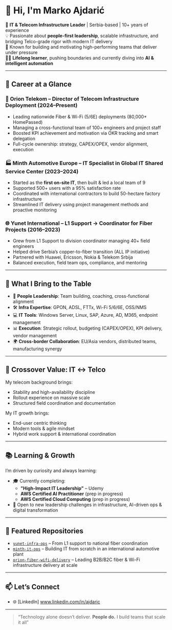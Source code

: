 # 👋 Hi, I'm Marko Ajdarić

🎯 **IT & Telecom Infrastructure Leader** | Serbia-based | 10+ years of experience  
💡 Passionate about **people-first leadership**, scalable infrastructure, and bridging Telco-grade rigor with modern IT delivery  
🧠 Known for building and motivating high-performing teams that deliver under pressure  
🧗‍♂️ **Lifelong learner**, pushing boundaries and currently diving into **AI & intelligent automation**

---

## 💼 Career at a Glance

### 🔌 Orion Telekom – Director of Telecom Infrastructure Deployment (2024–Present)
- Leading nationwide Fiber & Wi-Fi (5/6E) deployments (80,000+ HomePassed)
- Managing a cross-functional team of 100+ engineers and project staff  
- Boosted KPI achievement and motivation via OKR tracking and smart delegation  
- Full-cycle ownership: strategy, CAPEX/OPEX, vendor alignment, execution

### 🏭 Minth Automotive Europe –  IT Specialist in Global IT Shared Service Center (2023–2024)
- Started as the **first on-site IT**, then built & led a local team of 9  
- Supported 500+ users with a 95% satisfaction rate  
- Coordinated with international contractors to build 50-hectare factory infrastructure  
- Streamlined IT delivery using project management methods and proactive monitoring

### 🌐 Yunet International – L1 Support → Coordinator for Fiber Projects (2016–2023)
- Grew from L1 Support to division coordinator managing 40+ field engineers  
- Helped drive Serbia’s copper-to-fiber transition (ALL IP initiative)  
- Partnered with Huawei, Ericsson, Nokia & Telekom Srbija  
- Balanced execution, field team ops, compliance, and mentoring

---

## 🧠 What I Bring to the Table

- 🧩 **People Leadership**: Team building, coaching, cross-functional alignment  
- 🛠 **Infra Expertise**: GPON, ADSL, FTTx, Wi-Fi 5/6/6E, OSS/NMS
- 💻 **IT Tools**: Windows Server, Linux, SAP, Azure, AD, M365, endpoint management  
- 📊 **Execution**: Strategic rollout, budgeting (CAPEX/OPEX), KPI delivery, vendor management  
- 🌍 **Cross-border Collaboration**: EU/Asia vendors, distributed teams, manufacturing synergy

---

## 🔁 Crossover Value: IT ↔ Telco

My telecom background brings:
- Stability and high-availability discipline  
- Rollout experience on massive scale  
- Structured field coordination and documentation

My IT growth brings:
- End-user centric thinking  
- Modern tools & agile mindset  
- Hybrid work support & international coordination

---

## 📚 Learning & Growth

I’m driven by curiosity and always learning:  
- 🎓 Currently completing:  
  - **"High-Impact IT Leadership"** – Udemy  
  - **AWS Certified AI Practitioner** (prep in progress)  
  - **AWS Certified Cloud Computing** (prep in progress) 
- 🚀 Open to new leadership challenges in infrastructure, AI-driven ops & digital transformation

---

## 📂 Featured Repositories

- [`yunet-infra-ops`](https://github.com/markoajdaric/yunet-infra-ops) – From L1 support to national fiber coordination  
- [`minth-it-ops`](https://github.com/markoajdaric/minth-it-ops) – Building IT from scratch in an international automotive plant  
- [`orion-fiber-wifi-delivery`](https://github.com/markoajdaric/orion-fiber-wifi-delivery) – Leading B2B/B2C fiber & Wi-Fi infrastructure delivery at scale  

---

## 📫 Let’s Connect

- 🌐 [LinkedIn] www.linkedin.com/in/ajdaric

---

> “Technology alone doesn’t deliver. **People do.** I build teams that scale it all”



